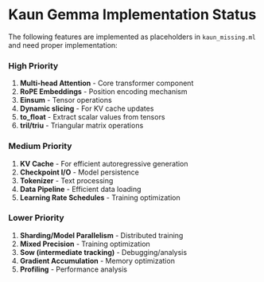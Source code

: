 # Kaun Gemma Implementation Status

The following features are implemented as placeholders in `kaun_missing.ml` and need proper implementation:

### High Priority
1. **Multi-head Attention** - Core transformer component
2. **RoPE Embeddings** - Position encoding mechanism
3. **Einsum** - Tensor operations
4. **Dynamic slicing** - For KV cache updates
5. **to_float** - Extract scalar values from tensors
6. **tril/triu** - Triangular matrix operations

### Medium Priority
1. **KV Cache** - For efficient autoregressive generation
2. **Checkpoint I/O** - Model persistence
3. **Tokenizer** - Text processing
4. **Data Pipeline** - Efficient data loading
5. **Learning Rate Schedules** - Training optimization

### Lower Priority
1. **Sharding/Model Parallelism** - Distributed training
2. **Mixed Precision** - Training optimization
3. **Sow (intermediate tracking)** - Debugging/analysis
4. **Gradient Accumulation** - Memory optimization
5. **Profiling** - Performance analysis
